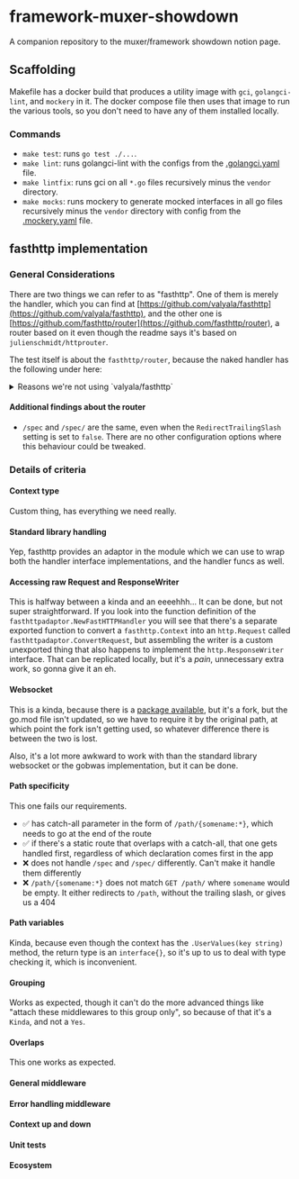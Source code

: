 # framework-muxer-showdown
A companion repository to the muxer/framework showdown notion page.

## Scaffolding

Makefile has a docker build that produces a utility image with `gci`, `golangci-lint`, and `mockery` in it. The docker compose file then uses that image to run the various tools, so you don't need to have any of them installed locally.

### Commands

* `make test`: runs `go test ./...`.
* `make lint`: runs golangci-lint with the configs from the [.golangci.yaml](.golangci.yaml) file.
* `make lintfix`: runs gci on all `*.go` files recursively minus the `vendor` directory.
* `make mocks`: runs mockery to generate mocked interfaces in all go files recursively minus the `vendor` directory with config from the [.mockery.yaml](.mockery.yaml) file.

## fasthttp implementation

### General Considerations

There are two things we can refer to as "fasthttp". One of them is merely the handler, which you can find at [https://github.com/valyala/fasthttp](https://github.com/valyala/fasthttp), and the other one is [https://github.com/fasthttp/router](https://github.com/fasthttp/router), a router based on it even though the readme says it's based on `julienschmidt/httprouter`.

The test itself is about the `fasthttp/router`, because the naked handler has the following under here:

<details>
<summary>Reasons we're not using `valyala/fasthttp`</summary>

---

Its main focus is on performance and it compares itself to net/http. It also starts with this note:

> ## fasthttp might not be for you!
>
> ---
> fasthttp was design for some high performance edge cases. Unless your server/client needs to handle thousands of small to medium requests per seconds and needs a consistent low millisecond response time fasthttp might not be for you. For most cases net/http is much better as it's easier to use and can handle more cases. For most cases you won't even notice the performance difference.

I feel like in our case we do care about these fast responses, so it might be for us.

That said, fasthttp also has this bit in their readme:

> * Fasthttp doesn't provide [ServeMux](https://golang.org/pkg/net/http/#ServeMux), but there are more powerful third-party routers and web frameworks with fasthttp support:
>   * [fasthttp-routing](https://github.com/qiangxue/fasthttp-routing)
>   * [router](https://github.com/fasthttp/router)
>   * [lu](https://github.com/vincentLiuxiang/lu)
>   * [atreugo](https://github.com/savsgio/atreugo)
>   * [Fiber](https://github.com/gofiber/fiber)
>   * [Gearbox](https://github.com/gogearbox/gearbox)
>
> Net/http code with simple ServeMux is trivially converted to fasthttp code:
>
> ```go
> // net/http code
>
> m := &http.ServeMux{}
> m.HandleFunc("/foo", fooHandlerFunc)
> m.HandleFunc("/bar", barHandlerFunc)
> m.Handle("/baz", bazHandler)
>
> http.ListenAndServe(":80", m)
> ```
>
> ```go
> // the corresponding fasthttp code
> m := func(ctx *fasthttp.RequestCtx) {
> 	switch string(ctx.Path()) {
> 	case "/foo":
> 		fooHandlerFunc(ctx)
> 	case "/bar":
> 		barHandlerFunc(ctx)
> 	case "/baz":
> 		bazHandler.HandlerFunc(ctx)
> 	default:
> 		ctx.Error("not found", fasthttp.StatusNotFound)
> 	}
> }
>
> fasthttp.ListenAndServe(":80", m)
> ```

All of the above, while undoubtedly amazing when it comes to handling requests, is going to make it really, really difficult to write actual code that we need as a business.
</details>

#### Additional findings about the router
* `/spec` and `/spec/` are the same, even when the `RedirectTrailingSlash` setting is set to `false`. There are no other configuration options where this behaviour could be tweaked.

### Details of criteria

#### Context type

Custom thing, has everything we need really.

#### Standard library handling

Yep, fasthttp provides an adaptor in the module which we can use to wrap both the handler interface implementations, and the handler funcs as well.

#### Accessing raw Request and ResponseWriter

This is halfway between a kinda and an eeeehhh... It can be done, but not super straightforward. If you look into the function definition of the `fasthttpadaptor.NewFastHTTPHandler` you will see that there's a separate exported function to convert a `fasthttp.Context` into an `http.Request` called `fasthttpadaptor.ConvertRequest`, but assembling the writer is a custom unexported thing that also happens to implement the `http.ResponseWriter` interface. That can be replicated locally, but it's a _pain_, unnecessary extra work, so gonna give it an eh.

#### Websocket

This is a kinda, because there is a [package available](https://github.com/fasthttp/fastws), but it's a fork, but the go.mod file isn't updated, so we have to require it by the original path, at which point the fork isn't getting used, so whatever difference there is between the two is lost.

Also, it's a lot more awkward to work with than the standard library websocket or the gobwas implementation, but it can be done.

#### Path specificity

This one fails our requirements.

* ✅ has catch-all parameter in the form of `/path/{somename:*}`, which needs to go at the end of the route
* ✅ if there's a static route that overlaps with a catch-all, that one gets handled first, regardless of which declaration comes first in the app
* ❌ does not handle `/spec` and `/spec/` differently. Can't make it handle them differently
* ❌ `/path/{somename:*}` does not match `GET /path/` where `somename` would be empty. It either redirects to `/path`, without the trailing slash, or gives us a 404

#### Path variables

Kinda, because even though the context has the `.UserValues(key string)` method, the return type is an `interface{}`, so it's up to us to deal with type checking it, which is inconvenient.

#### Grouping

Works as expected, though it can't do the more advanced things like "attach these middlewares to this group only", so because of that it's a `Kinda`, and not a `Yes`.
#### Overlaps

This one works as expected.

#### General middleware

#### Error handling middleware

#### Context up and down

#### Unit tests

#### Ecosystem
